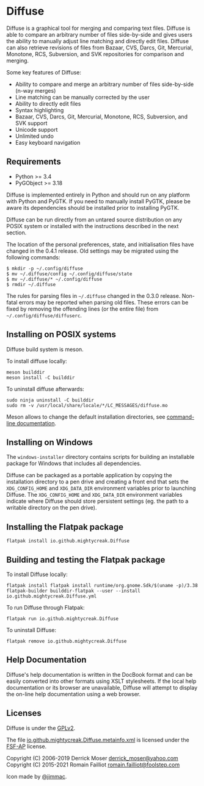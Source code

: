 # Diffuse

Diffuse is a graphical tool for merging and comparing text files.  Diffuse is
able to compare an arbitrary number of files side-by-side and gives users the
ability to manually adjust line matching and directly edit files.  Diffuse can
also retrieve revisions of files from Bazaar, CVS, Darcs, Git, Mercurial,
Monotone, RCS, Subversion, and SVK repositories for comparison and merging.

Some key features of Diffuse:

* Ability to compare and merge an arbitrary number of files side-by-side (n-way
  merges)
* Line matching can be manually corrected by the user
* Ability to directly edit files
* Syntax highlighting
* Bazaar, CVS, Darcs, Git, Mercurial, Monotone, RCS, Subversion, and SVK support
* Unicode support
* Unlimited undo
* Easy keyboard navigation

## Requirements

* Python >= 3.4
* PyGObject >= 3.18

Diffuse is implemented entirely in Python and should run on any platform with
Python and PyGTK.  If you need to manually install PyGTK, please be aware its
dependencies should be installed prior to installing PyGTK.

Diffuse can be run directly from an untared source distribution on any POSIX
system or installed with the instructions described in the next section.

The location of the personal preferences, state, and initialisation files have
changed in the 0.4.1 release.  Old settings may be migrated using the following
commands:

    $ mkdir -p ~/.config/diffuse
    $ mv ~/.diffuse/config ~/.config/diffuse/state
    $ mv ~/.diffuse/* ~/.config/diffuse
    $ rmdir ~/.diffuse

The rules for parsing files in `~/.diffuse` changed in the 0.3.0 release.
Non-fatal errors may be reported when parsing old files.  These errors can be
fixed by removing the offending lines (or the entire file) from
`~/.config/diffuse/diffuserc`.

## Installing on POSIX systems

Diffuse build system is meson.

To install diffuse locally:

    meson builddir
    meson install -C builddir

To uninstall diffuse afterwards:

    sudo ninja uninstall -C builddir
    sudo rm -v /usr/local/share/locale/*/LC_MESSAGES/diffuse.mo

Meson allows to change the default installation directories, see
[command-line documentation](https://mesonbuild.com/Commands.html#configure).

## Installing on Windows

The `windows-installer` directory contains scripts for building an installable
package for Windows that includes all dependencies.

Diffuse can be packaged as a portable application by copying the installation
directory to a pen drive and creating a front end that sets the
`XDG_CONFIG_HOME` and `XDG_DATA_DIR` environment variables prior to launching
Diffuse.  The `XDG_CONFIG_HOME` and `XDG_DATA_DIR` environment variables
indicate where Diffuse should store persistent settings (eg. the path to a
writable directory on the pen drive).

## Installing the Flatpak package

    flatpak install io.github.mightycreak.Diffuse

## Building and testing the Flatpak package

To install Diffuse locally:

    flatpak install flatpak install runtime/org.gnome.Sdk/$(uname -p)/3.38
    flatpak-builder builddir-flatpak --user --install io.github.mightycreak.Diffuse.yml

To run Diffuse through Flatpak:

    flatpak run io.github.mightycreak.Diffuse

To uninstall Diffuse:

    flatpak remove io.github.mightycreak.Diffuse

## Help Documentation

Diffuse's help documentation is written in the DocBook format and can be easily
converted into other formats using XSLT stylesheets.  If the local help
documentation or its browser are unavailable, Diffuse will attempt to display
the on-line help documentation using a web browser.

## Licenses

Diffuse is under the [GPLv2](COPYING).

The file [io.github.mightycreak.Diffuse.metainfo.xml](src/usr/share/metainfo/io.github.mightycreak.Diffuse.metainfo.xml)
is licensed under the [FSF-AP](https://www.gnu.org/prep/maintain/html_node/License-Notices-for-Other-Files.html)
license.

Copyright (C) 2006-2019 Derrick Moser <derrick_moser@yahoo.com>  
Copyright (C) 2015-2021 Romain Failliot <romain.failliot@foolstep.com>

Icon made by [@jimmac](https://github.com/jimmac).
